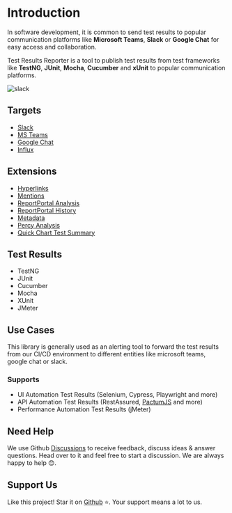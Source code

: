 # Introduction

In software development, it is common to send test results to popular communication platforms like **Microsoft Teams**, **Slack** or **Google Chat** for easy access and collaboration.

Test Results Reporter is a tool to publish test results from test frameworks like **TestNG**, **JUnit**, **Mocha**, **Cucumber** and **xUnit** to popular communication platforms.

![slack](../assets/images/slack/slack-preview.png)

## Targets

- [Slack](/targets/slack)
- [MS Teams](/targets/teams)
- [Google Chat](/targets/chat)
- [Influx](/targets/influx)

## Extensions

- [Hyperlinks](/extensions/hyperlinks)
- [Mentions](/extensions/mentions)
- [ReportPortal Analysis](/extensions/report-portal-analysis)
- [ReportPortal History](/extensions/report-portal-history)
- [Metadata](/extensions/metadata)
- [Percy Analysis](/extensions/percy-analysis)
- [Quick Chart Test Summary](/extensions/quick-chart-test-summary)

## Test Results

- TestNG
- JUnit
- Cucumber
- Mocha
- XUnit
- JMeter

## Use Cases

This library is generally used as an alerting tool to forward the test results from our CI/CD environment to different entities like microsoft teams, google chat or slack.

### Supports

- UI Automation Test Results (Selenium, Cypress, Playwright and more)
- API Automation Test Results (RestAssured, [PactumJS](https://pactumjs.github.io/) and more)
- Performance Automation Test Results (jMeter)

## Need Help

We use Github [Discussions](https://github.com/test-results-reporter/reporter/discussions) to receive feedback, discuss ideas & answer questions. Head over to it and feel free to start a discussion. We are always happy to help 😊.

## Support Us

Like this project! Star it on [Github](https://github.com/test-results-reporter/reporter) ⭐. Your support means a lot to us.
